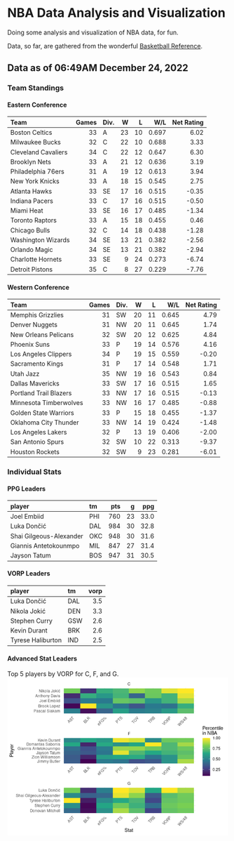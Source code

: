 # NBA Data Analysis and Visualization

Doing some analysis and visualization of NBA data, for fun.

Data, so far, are gathered from the wonderful [Basketball
Reference](https://www.basketball-reference.com/).

## Data as of 06:49AM December 24, 2022

### Team Standings

#### Eastern Conference

| Team                | Games | Div. |   W |   L |   W/L | Net Rating |
|:--------------------|------:|:-----|----:|----:|------:|-----------:|
| Boston Celtics      |    33 | A    |  23 |  10 | 0.697 |       6.02 |
| Milwaukee Bucks     |    32 | C    |  22 |  10 | 0.688 |       3.33 |
| Cleveland Cavaliers |    34 | C    |  22 |  12 | 0.647 |       6.30 |
| Brooklyn Nets       |    33 | A    |  21 |  12 | 0.636 |       3.19 |
| Philadelphia 76ers  |    31 | A    |  19 |  12 | 0.613 |       3.94 |
| New York Knicks     |    33 | A    |  18 |  15 | 0.545 |       2.75 |
| Atlanta Hawks       |    33 | SE   |  17 |  16 | 0.515 |      -0.35 |
| Indiana Pacers      |    33 | C    |  17 |  16 | 0.515 |      -0.50 |
| Miami Heat          |    33 | SE   |  16 |  17 | 0.485 |      -1.34 |
| Toronto Raptors     |    33 | A    |  15 |  18 | 0.455 |       0.46 |
| Chicago Bulls       |    32 | C    |  14 |  18 | 0.438 |      -1.28 |
| Washington Wizards  |    34 | SE   |  13 |  21 | 0.382 |      -2.56 |
| Orlando Magic       |    34 | SE   |  13 |  21 | 0.382 |      -2.94 |
| Charlotte Hornets   |    33 | SE   |   9 |  24 | 0.273 |      -6.74 |
| Detroit Pistons     |    35 | C    |   8 |  27 | 0.229 |      -7.76 |

#### Western Conference

| Team                   | Games | Div. |   W |   L |   W/L | Net Rating |
|:-----------------------|------:|:-----|----:|----:|------:|-----------:|
| Memphis Grizzlies      |    31 | SW   |  20 |  11 | 0.645 |       4.79 |
| Denver Nuggets         |    31 | NW   |  20 |  11 | 0.645 |       1.74 |
| New Orleans Pelicans   |    32 | SW   |  20 |  12 | 0.625 |       4.84 |
| Phoenix Suns           |    33 | P    |  19 |  14 | 0.576 |       4.16 |
| Los Angeles Clippers   |    34 | P    |  19 |  15 | 0.559 |      -0.20 |
| Sacramento Kings       |    31 | P    |  17 |  14 | 0.548 |       1.71 |
| Utah Jazz              |    35 | NW   |  19 |  16 | 0.543 |       0.84 |
| Dallas Mavericks       |    33 | SW   |  17 |  16 | 0.515 |       1.65 |
| Portland Trail Blazers |    33 | NW   |  17 |  16 | 0.515 |      -0.13 |
| Minnesota Timberwolves |    33 | NW   |  16 |  17 | 0.485 |      -0.88 |
| Golden State Warriors  |    33 | P    |  15 |  18 | 0.455 |      -1.37 |
| Oklahoma City Thunder  |    33 | NW   |  14 |  19 | 0.424 |      -1.48 |
| Los Angeles Lakers     |    32 | P    |  13 |  19 | 0.406 |      -2.00 |
| San Antonio Spurs      |    32 | SW   |  10 |  22 | 0.313 |      -9.37 |
| Houston Rockets        |    32 | SW   |   9 |  23 | 0.281 |      -6.01 |

### Individual Stats

#### PPG Leaders

| player                  | tm  | pts |   g |  ppg |
|:------------------------|:----|----:|----:|-----:|
| Joel Embiid             | PHI | 760 |  23 | 33.0 |
| Luka Dončić             | DAL | 984 |  30 | 32.8 |
| Shai Gilgeous-Alexander | OKC | 948 |  30 | 31.6 |
| Giannis Antetokounmpo   | MIL | 847 |  27 | 31.4 |
| Jayson Tatum            | BOS | 947 |  31 | 30.5 |

#### VORP Leaders

| player            | tm  | vorp |
|:------------------|:----|-----:|
| Luka Dončić       | DAL |  3.5 |
| Nikola Jokić      | DEN |  3.3 |
| Stephen Curry     | GSW |  2.6 |
| Kevin Durant      | BRK |  2.6 |
| Tyrese Haliburton | IND |  2.5 |

#### Advanced Stat Leaders

Top 5 players by VORP for C, F, and G.
![](README_files/figure-gfm/README-unnamed-chunk-7-1.png)<!-- -->
